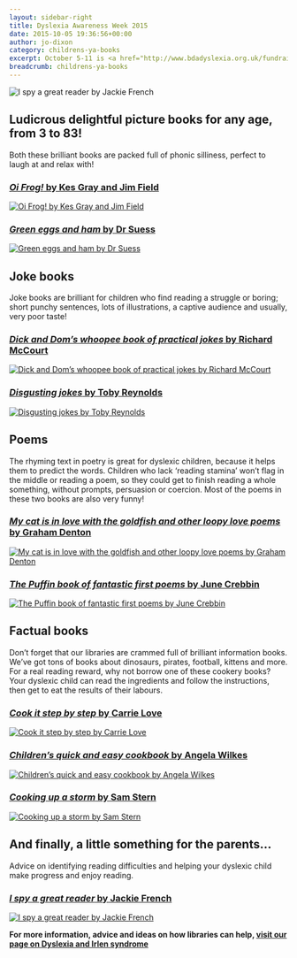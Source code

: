 ```yaml
---
layout: sidebar-right
title: Dyslexia Awareness Week 2015
date: 2015-10-05 19:36:56+00:00
author: jo-dixon
category: childrens-ya-books
excerpt: October 5-11 is <a href="http://www.bdadyslexia.org.uk/fundraising/dyslexia-awareness-week">Dyslexia Awareness Week</a>. Picture books, joke books, poetry, and non-fiction can all help dyslexic children improve their literacy. <a href="/schools-literacy/reading-advice/dyslexia-irlen">Find out more about dyslexia.</a>
breadcrumb: childrens-ya-books
---
```

![I spy a great reader by Jackie French](/images/featured/featured-i-spy-a-great-reader.jpg)

## Ludicrous delightful picture books for any age, from 3 to 83!

Both these brilliant books are packed full of phonic silliness, perfect to laugh at and relax with!

### [<cite>Oi Frog!</cite> by Kes Gray and Jim Field](https://suffolk.spydus.co.uk/cgi-bin/spydus.exe/ENQ/OPAC/BIBENQ/13658185?QRY=CTIBIB%3C%20IRN(36546328)&QRYTEXT=Oi%20Frog!)

[![Oi Frog! by Kes Gray and Jim Field](/images/article/oi-frog.jpg)](https://suffolk.spydus.co.uk/cgi-bin/spydus.exe/ENQ/OPAC/BIBENQ/13658185?QRY=CTIBIB%3C%20IRN(36546328)&QRYTEXT=Oi%20Frog!)

### [<cite>Green eggs and ham</cite> by Dr Suess](https://suffolk.spydus.co.uk/cgi-bin/spydus.exe/ENQ/OPAC/BIBENQ/13665370?QRY=CTIBIB%3C%20IRN(7761)&QRYTEXT=Green%20eggs%20and%20ham)

[![Green eggs and ham by Dr Suess](/images/article/green-eggs-and-ham.jpg)](https://suffolk.spydus.co.uk/cgi-bin/spydus.exe/ENQ/OPAC/BIBENQ/13665370?QRY=CTIBIB%3C%20IRN(7761)&QRYTEXT=Green%20eggs%20and%20ham)

## Joke books

Joke books are brilliant for children who find reading a struggle or boring; short punchy sentences, lots of illustrations, a captive audience and usually, very poor taste!

### [<cite>Dick and Dom’s whoopee book of practical jokes</cite> by Richard McCourt](https://suffolk.spydus.co.uk/cgi-bin/spydus.exe/ENQ/OPAC/BIBENQ/13670054?QRY=CTIBIB%3C%20IRN(51021295)&QRYTEXT=Dick%20and%20Dom%27s%20whoopee%20book%20of%20practical%20jokes%20%3A%20includes%20titters%2C%20nuggets%20and%20more%20stuff%20what%20we%20wrote!)

[![Dick and Dom’s whoopee book of practical jokes by Richard McCourt](/images/article/dick-and-doms-whoopee-book-of-practical-jokes.jpg)](https://suffolk.spydus.co.uk/cgi-bin/spydus.exe/ENQ/OPAC/BIBENQ/13670054?QRY=CTIBIB%3C%20IRN(51021295)&QRYTEXT=Dick%20and%20Dom%27s%20whoopee%20book%20of%20practical%20jokes%20%3A%20includes%20titters%2C%20nuggets%20and%20more%20stuff%20what%20we%20wrote!)

### [<cite>Disgusting jokes</cite> by Toby Reynolds](https://suffolk.spydus.co.uk/cgi-bin/spydus.exe/ENQ/OPAC/BIBENQ/13670054?QRY=CTIBIB%3C%20IRN(51021295)&QRYTEXT=Dick%20and%20Dom%27s%20whoopee%20book%20of%20practical%20jokes%20%3A%20includes%20titters%2C%20nuggets%20and%20more%20stuff%20what%20we%20wrote!)

[![Disgusting jokes by Toby Reynolds](/images/article/disgusting-jokes.jpg)](https://suffolk.spydus.co.uk/cgi-bin/spydus.exe/ENQ/OPAC/BIBENQ/13670054?QRY=CTIBIB%3C%20IRN(51021295)&QRYTEXT=Dick%20and%20Dom%27s%20whoopee%20book%20of%20practical%20jokes%20%3A%20includes%20titters%2C%20nuggets%20and%20more%20stuff%20what%20we%20wrote!)

## Poems

The rhyming text in poetry is great for dyslexic children, because it helps them to predict the words. Children who lack &#8216;reading stamina&#8217; won’t flag in the middle or reading a poem, so they could get to finish reading a whole something, without prompts, persuasion or coercion. Most of the poems in these two books are also very funny!

### [<cite>My cat is in love with the goldfish and other loopy love poems</cite> by Graham Denton](https://suffolk.spydus.co.uk/cgi-bin/spydus.exe/ENQ/OPAC/BIBENQ/14012391?QRY=CTIBIB%3C%20IRN(988837)&QRYTEXT=My%20cat%20is%20in%20love%20with%20the%20goldfish%20and%20other%20loopy%20love%20poems)

[![My cat is in love with the goldfish and other loopy love poems by Graham Denton](/images/article/my-cat-is-in-love-with-the-goldfish-and-other-loopy-love-poems.jpg)](https://suffolk.spydus.co.uk/cgi-bin/spydus.exe/ENQ/OPAC/BIBENQ/14012391?QRY=CTIBIB%3C%20IRN(988837)&QRYTEXT=My%20cat%20is%20in%20love%20with%20the%20goldfish%20and%20other%20loopy%20love%20poems)

### [<cite>The Puffin book of fantastic first poems</cite> by June Crebbin](https://suffolk.spydus.co.uk/cgi-bin/spydus.exe/ENQ/OPAC/BIBENQ/14068131?QRY=CTIBIB%3C%20IRN(153252)&QRYTEXT=The%20Puffin%20book%20of%20fantastic%20first%20poems)

[![The Puffin book of fantastic first poems by June Crebbin](/images/article/the-puffin-book-of-fantastic-first-poems.jpg)](https://suffolk.spydus.co.uk/cgi-bin/spydus.exe/ENQ/OPAC/BIBENQ/14068131?QRY=CTIBIB%3C%20IRN(153252)&QRYTEXT=The%20Puffin%20book%20of%20fantastic%20first%20poems)

## Factual books

Don’t forget that our libraries are crammed full of brilliant information books. We’ve got tons of books about dinosaurs, pirates, football, kittens and more. For a real reading reward, why not borrow one of these cookery books? Your dyslexic child can read the ingredients and follow the instructions, then get to eat the results of their labours.

### [<cite>Cook it step by step</cite> by Carrie Love](https://suffolk.spydus.co.uk/cgi-bin/spydus.exe/ENQ/OPAC/BIBENQ/14070618?QRY=CTIBIB%3C%20IRN(20751975)&QRYTEXT=Cook%20it%20step%20by%20step)

[![Cook it step by step by Carrie Love](/images/article/cook-it-step-by-step.jpg)](https://suffolk.spydus.co.uk/cgi-bin/spydus.exe/ENQ/OPAC/BIBENQ/14070618?QRY=CTIBIB%3C%20IRN(20751975)&QRYTEXT=Cook%20it%20step%20by%20step)

### [<cite>Children’s quick and easy cookbook</cite> by Angela Wilkes](https://suffolk.spydus.co.uk/cgi-bin/spydus.exe/ENQ/OPAC/BIBENQ/14071684?QRY=CTIBIB%3C%20IRN(538795)&QRYTEXT=Children%27s%20quick%20%26%20easy%20cookbook)

[![Children’s quick and easy cookbook by Angela Wilkes](/images/article/childrens-quick-and-easy-cookbook.jpg)](https://suffolk.spydus.co.uk/cgi-bin/spydus.exe/ENQ/OPAC/BIBENQ/14071684?QRY=CTIBIB%3C%20IRN(538795)&QRYTEXT=Children%27s%20quick%20%26%20easy%20cookbook)

### [<cite>Cooking up a storm</cite> by Sam Stern](https://suffolk.spydus.co.uk/cgi-bin/spydus.exe/ENQ/OPAC/BIBENQ/14073047?QRY=CTIBIB%3C%20IRN(50862)&QRYTEXT=Cooking%20up%20a%20storm)

[![Cooking up a storm by Sam Stern](/images/article/cooking-up-a-storm.jpg)](https://suffolk.spydus.co.uk/cgi-bin/spydus.exe/ENQ/OPAC/BIBENQ/14073047?QRY=CTIBIB%3C%20IRN(50862)&QRYTEXT=Cooking%20up%20a%20storm)

## And finally, a little something for the parents&#8230;

Advice on identifying reading difficulties and helping your dyslexic child make progress and enjoy reading.

### [<cite>I spy a great reader</cite> by Jackie French](https://suffolk.spydus.co.uk/cgi-bin/spydus.exe/ENQ/OPAC/BIBENQ/19430715?QRY=CTIBIB%3C%20IRN(57600046)&#038;QRYTEXT=I%20spy%20a%20great%20reader%20%3A%20how%20to%20unlock%20the%20literacy%20secret%20and%20get%20your%20child%20hooked%20on%20books)

[![I spy a great reader by Jackie French](/images/article/i-spy-a-great-reader.jpg)](https://suffolk.spydus.co.uk/cgi-bin/spydus.exe/ENQ/OPAC/BIBENQ/19430715?QRY=CTIBIB%3C%20IRN(57600046)&#038;QRYTEXT=I%20spy%20a%20great%20reader%20%3A%20how%20to%20unlock%20the%20literacy%20secret%20and%20get%20your%20child%20hooked%20on%20books)

**For more information, advice and ideas on how libraries can help, [visit our page on Dyslexia and Irlen syndrome](/schools-literacy/reading-advice/dyslexia-irlen/)**
